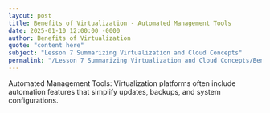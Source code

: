 ```yaml
---
layout: post
title: Benefits of Virtualization - Automated Management Tools
date: 2025-01-10 12:00:00 -0000
author: Benefits of Virtualization
quote: "content here"
subject: "Lesson 7 Summarizing Virtualization and Cloud Concepts"
permalink: "/Lesson 7 Summarizing Virtualization and Cloud Concepts/Benefits of Virtualization/Benefits of Virtualization - Automated Management Tools"
---
```


Automated Management Tools: Virtualization platforms often include automation features that simplify updates, backups, and system configurations.

